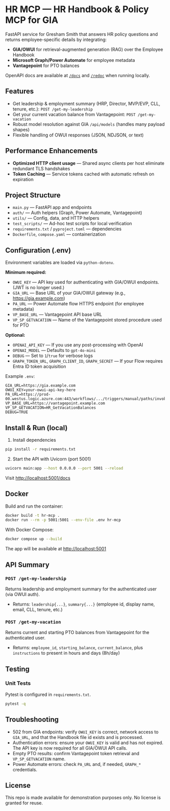 # HR MCP — HR Handbook & Policy MCP for GIA

FastAPI service for Gresham Smith that answers HR policy questions and returns employee-specific details by integrating:

- **GIA/OWUI** for retrieval-augmented generation (RAG) over the Employee Handbook
- **Microsoft Graph/Power Automate** for employee metadata
- **Vantagepoint** for PTO balances

OpenAPI docs are available at [`/docs`](http://localhost:5001/docs) and [`/redoc`](http://localhost:5001/redoc) when running locally.

## Features

- Get leadership & employment summary (HRP, Director, MVP/EVP, CLL, tenure, etc.): `POST /get-my-leadership`
- Get your current vacation balance from Vantagepoint: `POST /get-my-vacation`
- Robust model resolution against GIA `/api/models` (handles many payload shapes)
- Flexible handling of OWUI responses (JSON, NDJSON, or text)

## Performance Enhancements

- **Optimized HTTP client usage** — Shared async clients per host eliminate redundant TLS handshakes
- **Token Caching** — Service tokens cached with automatic refresh on expiration

## Project Structure

- `main.py` — FastAPI app and endpoints
- `auth/` — Auth helpers (Graph, Power Automate, Vantagepoint)
- `utils/` — Config, data, and HTTP helpers
- `test_scripts/` — Ad-hoc test scripts for local verification
- `requirements.txt` / `pyproject.toml` — dependencies
- `Dockerfile`, `compose.yaml` — containerization

## Configuration (.env)

Environment variables are loaded via `python-dotenv`.

**Minimum required:**

- `OWUI_KEY` — API key used for authenticating with GIA/OWUI endpoints. (JWT is no longer used.)
- `GIA_URL` — Base URL of your GIA/OWUI gateway (e.g., https://gia.example.com)
- `PA_URL` — Power Automate flow HTTPS endpoint (for employee metadata)
- `VP_BASE_URL` — Vantagepoint API base URL
- `VP_SP_GETVACATION` — Name of the Vantagepoint stored procedure used for PTO

**Optional:**

- `OPENAI_API_KEY` — If you use any post-processing with OpenAI
- `OPENAI_MODEL` — Defaults to `gpt-4o-mini`
- `DEBUG` — Set to `1`/`true` for verbose logs
- `GRAPH_TOKEN_URL`, `GRAPH_CLIENT_ID`, `GRAPH_SECRET` — If your Flow requires Entra ID token acquisition

Example `.env`:

```
GIA_URL=https://gia.example.com
OWUI_KEY=your-owui-api-key-here
PA_URL=https://prod-00.westus.logic.azure.com:443/workflows/.../triggers/manual/paths/invoke
VP_BASE_URL=https://vantagepoint.example.com
VP_SP_GETVACATION=HR_GetVacationBalances
DEBUG=TRUE
```

## Install & Run (local)

1. Install dependencies

```bash
pip install -r requirements.txt
```

2. Start the API with Uvicorn (port 5001)

```bash
uvicorn main:app --host 0.0.0.0 --port 5001 --reload
```

Visit [http://localhost:5001/docs](http://localhost:5001/docs)

## Docker

Build and run the container:

```bash
docker build -t hr-mcp .
docker run --rm -p 5001:5001 --env-file .env hr-mcp
```

With Docker Compose:

```bash
docker compose up --build
```

The app will be available at [http://localhost:5001](http://localhost:5001)

## API Summary

### `POST /get-my-leadership`

Returns leadership and employment summary for the authenticated user (via OWUI auth).

- Returns: `leadership{...}`, `summary{...}` (employee id, display name, email, CLL, tenure, etc.)

### `POST /get-my-vacation`

Returns current and starting PTO balances from Vantagepoint for the authenticated user.

- Returns: `employee_id`, `starting_balance`, `current_balance`, plus `instructions` to present in hours and days (8h/day)

## Testing

### Unit Tests

Pytest is configured in `requirements.txt`.

```bash
pytest -q
```

## Troubleshooting

- 502 from GIA endpoints: verify `OWUI_KEY` is correct, network access to `GIA_URL`, and that the Handbook file id exists and is processed.
- Authentication errors: ensure your `OWUI_KEY` is valid and has not expired. The API key is now required for all GIA/OWUI API calls.
- Empty PTO results: confirm Vantagepoint token retrieval and `VP_SP_GETVACATION` name.
- Power Automate errors: check `PA_URL` and, if needed, `GRAPH_*` credentials.

## License

This repo is made available for demonstration purposes only. No license is granted for reuse.
